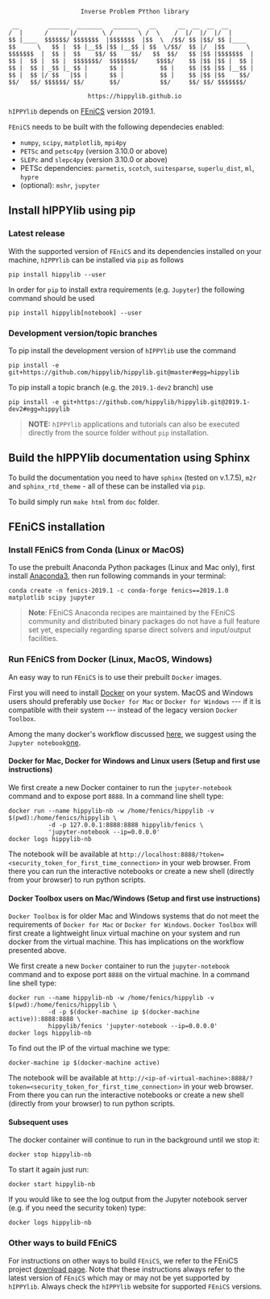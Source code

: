                         Inverse Problem PYthon library

```
 __        ______  _______   _______   __      __  __  __  __       
/  |      /      |/       \ /       \ /  \    /  |/  |/  |/  |      
$$ |____  $$$$$$/ $$$$$$$  |$$$$$$$  |$$  \  /$$/ $$ |$$/ $$ |____  
$$      \   $$ |  $$ |__$$ |$$ |__$$ | $$  \/$$/  $$ |/  |$$      \ 
$$$$$$$  |  $$ |  $$    $$/ $$    $$/   $$  $$/   $$ |$$ |$$$$$$$  |
$$ |  $$ |  $$ |  $$$$$$$/  $$$$$$$/     $$$$/    $$ |$$ |$$ |  $$ |
$$ |  $$ | _$$ |_ $$ |      $$ |          $$ |    $$ |$$ |$$ |__$$ |
$$ |  $$ |/ $$   |$$ |      $$ |          $$ |    $$ |$$ |$$    $$/
$$/   $$/ $$$$$$/ $$/       $$/           $$/     $$/ $$/ $$$$$$$/
```


                          https://hippylib.github.io

`hIPPYlib` depends on [FEniCS](http://fenicsproject.org/) version 2019.1.  

`FEniCS` needs to be built with the following dependecies enabled:

 - `numpy`, `scipy`, `matplotlib`, `mpi4py`
 - `PETSc` and `petsc4py` (version 3.10.0 or above)
 - `SLEPc` and `slepc4py` (version 3.10.0 or above)
 - PETSc dependencies: `parmetis`, `scotch`, `suitesparse`, `superlu_dist`, `ml`, `hypre`
 - (optional): `mshr`, `jupyter`
 
## Install hIPPYlib using pip

### Latest release

With the supported version of `FEniCS` and its dependencies installed on your 
machine, `hIPPYlib` can be installed via `pip` as follows
```
pip install hippylib --user
```

In order for `pip` to install extra requirements (e.g. `Jupyter`) the following
command should be used
```
pip install hippylib[notebook] --user
```

### Development version/topic branches

To pip install the development version of `hIPPYlib` use the command

```
pip install -e git+https://github.com/hippylib/hippylib.git@master#egg=hippylib
```

To pip install a topic branch (e.g. the `2019.1-dev2` branch) use

```
pip install -e git+https://github.com/hippylib/hippylib.git@2019.1-dev2#egg=hippylib
```

> **NOTE:** `hIPPYlib` applications and tutorials can also be executed directly from
the source folder without `pip` installation.

## Build the hIPPYlib documentation using Sphinx

To build the documentation you need to have `sphinx` (tested on v.1.7.5),
`m2r` and `sphinx_rtd_theme` - all of these can be installed via `pip`.

To build simply run `make html` from `doc` folder.

## FEniCS installation

### Install FEniCS from Conda (Linux or MacOS)

To use the prebuilt Anaconda Python packages (Linux and Mac only),
first install [Anaconda3](https://docs.continuum.io/anaconda/install),
then run following commands in your terminal:

```
conda create -n fenics-2019.1 -c conda-forge fenics==2019.1.0 matplotlib scipy jupyter
```

> **Note**: FEniCS Anaconda recipes are maintained by the FEniCS community and distributed binary packages do not have a full feature set yet, especially regarding sparse direct solvers and input/output facilities.

### Run FEniCS from Docker (Linux, MacOS, Windows)

An easy way to run `FEniCS` is to use their prebuilt `Docker` images.

First you will need to install [Docker](https://www.docker.com/) on
your system.  MacOS and Windows users should preferably use `Docker
for Mac` or `Docker for Windows` --- if it is compatible with their
system --- instead of the legacy version `Docker Toolbox`.

Among the many docker's workflow discussed [here](http://fenics.readthedocs.io/projects/containers/en/latest/quickstart.html),
we suggest using the `Jupyter notebook`[one](http://fenics.readthedocs.io/projects/containers/en/latest/jupyter.html).

#### Docker for Mac, Docker for Windows and Linux users (Setup and first use instructions)

We first create a new Docker container to run the `jupyter-notebook`
command and to expose port `8888`.  In a command line shell type:
```
docker run --name hippylib-nb -w /home/fenics/hippylib -v $(pwd):/home/fenics/hippylib \
           -d -p 127.0.0.1:8888:8888 hippylib/fenics \
           'jupyter-notebook --ip=0.0.0.0'
docker logs hippylib-nb
```
The notebook will be available at
`http://localhost:8888/?token=<security_token_for_first_time_connection>`
in your web browser.  From there you can run the interactive notebooks
or create a new shell (directly from your browser) to run python
scripts.

#### Docker Toolbox users on Mac/Windows (Setup and first use instructions)

`Docker Toolbox` is for older Mac and Windows systems that do not meet
the requirements of `Docker for Mac` or `Docker for Windows`.  `Docker
Toolbox` will first create a lightweight linux virtual machine on your
system and run docker from the virtual machine.  This has implications
on the workflow presented above.

We first create a new `Docker` container to run the `jupyter-notebook` command and to expose port `8888` on the virtual machine.
In a command line shell type:
```
docker run --name hippylib-nb -w /home/fenics/hippylib -v $(pwd):/home/fenics/hippylib \
           -d -p $(docker-machine ip $(docker-machine active)):8888:8888 \
           hippylib/fenics 'jupyter-notebook --ip=0.0.0.0'
docker logs hippylib-nb
```
To find out the IP of the virtual machine we type:
```
docker-machine ip $(docker-machine active)
```

The notebook will be available at `http://<ip-of-virtual-machine>:8888/?token=<security_token_for_first_time_connection>` in your web browser.
From there you can run the interactive notebooks or create a new shell (directly from your browser) to run python scripts.

#### Subsequent uses
The docker container will continue to run in the background until we stop it:
```
docker stop hippylib-nb
```
To start it again just run:
```
docker start hippylib-nb
```
If you would like to see the log output from the Jupyter notebook server (e.g. if you need the security token) type:
```
docker logs hippylib-nb
```


### Other ways to build FEniCS

For instructions on other ways to build `FEniCS`,
we refer to the FEniCS project [download
page](https://fenicsproject.org/download/).  Note that these instructions always refer to the latest version of `FEniCS` which may or
may not be yet supported by `hIPPYlib`. Always check the `hIPPYlib`
website for supported `FEniCS` versions.
